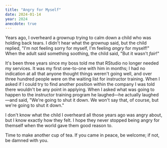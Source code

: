 ```yaml
---
title: "Angry for Myself"
date: 2024-01-14
year: 2024
anecdote: true
---
```


Years ago, I overheard a grownup trying to calm down a child who was holding back tears.
I didn't hear what the grownup said,
but the child replied, "I'm not feeling sorry for myself, I'm feeling _angry_ for myself!"
When the adult said something soothing,
the child said, "But it wasn't _fair_!"

It's been three years since my boss told me that RStudio no longer needed my services.
It was my first one-to-one with him in months;
I had no indication at all that anyone thought things weren't going well,
and over three hundred people were on the waiting list for instructor training.
When I asked if I could try to find another position within the company
I was told there wouldn't be any point in applying.
When I asked what was going to happen to the instructor training program he laughed—he
actually laughed—and said,
"We're going to shut it down.
We won't say that, of course, but we're going to shut it down."

I don't know what the child I overheard all those years ago was angry about,
but I know exactly how they felt.
I hope they never stopped being angry for themself
when the world gave them good reason to.

Time to make another cup of tea.
If you came in peace, be welcome;
if not,
be damned with you.
